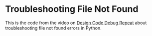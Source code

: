 # Troubleshooting File Not Found
This is the code from the video on <a href = "https://www.youtube.com/channel/UCd8ZAc9IpjNxDhBBHELJWtA" target = "_blank">Design Code Debug Repeat</a> about troubleshooting file not found errors in Python.  <br />
